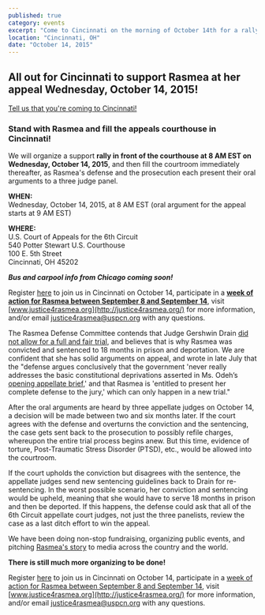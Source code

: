 ```yaml
---
published: true
category: events
excerpt: "Come to Cincinnati on the morning of October 14th for a rally in front of the courthouse and filling the courthouse afterwards as Rasmea's defense and the prosecution each present their oral arguments to a three judge panel."
location: "Cincinnati, OH"
date: "October 14, 2015"
---
```




## All out for Cincinnati to support Rasmea at her appeal Wednesday, October 14, 2015!

[Tell us that you're coming to Cincinnati!](https://docs.google.com/forms/d/1608nKSQe46T7-vK9w6ui_aAGhiH7mFxHCPLUQgqCxDQ/viewform?c=0&w=1)

### Stand with Rasmea and fill the appeals courthouse in Cincinnati!

We will organize a support **rally in front of the courthouse at 8 AM EST on Wednesday, October 14, 2015**, and then fill the courtroom immediately thereafter, as Rasmea's defense and the prosecution each present their oral arguments to a three judge panel.

**WHEN:**
<br>Wednesday, October 14, 2015, at 8 AM EST (oral argument for the appeal starts at 9 AM EST)

**WHERE:**
<br>U.S. Court of Appeals for the 6th Circuit
<br>540 Potter Stewart U.S. Courthouse
<br>100 E. 5th Street
<br>Cincinnati, OH 45202

**_Bus and carpool info from Chicago coming soon!_**

Register [here](https://docs.google.com/forms/d/1608nKSQe46T7-vK9w6ui_aAGhiH7mFxHCPLUQgqCxDQ/viewform?c=0&w=1) to join us in Cincinnati on October 14, participate in a **[week of action for Rasmea between September 8 and September 14](http://www.stopfbi.net/take-action/2015/8/19/week-justice-rasmea-september-8-14)**, visit [www.justice4rasmea.org](http://justice4rasmea.org/) for more information, and/or email [justice4rasmea@uspcn.org](mailto:justice4rasmea@uspcn.org) with any questions.

The Rasmea Defense Committee contends that Judge Gershwin Drain [did not allow for a full and fair trial](http://justice4rasmea.org/news/2014/11/10/rasmea-found-guilty/), and believes that is why Rasmea was convicted and sentenced to 18 months in prison and deportation. We are confident that she has solid arguments on appeal, and wrote in late July that the "defense argues conclusively that the government 'never really addresses the basic constitutional deprivations asserted in Ms. Odeh’s [opening appellate brief](http://www.stopfbi.net/sites/default/files/appellantbrief.pdf),' and that Rasmea is 'entitled to present her complete defense to the jury,' which can only happen in a new trial."

After the oral arguments are heard by three appellate judges on October 14, a decision will be made between two and six months later.  If the court agrees with the defense and overturns the conviction and the sentencing, the case gets sent back to the prosecution to possibly refile charges, whereupon the entire trial process begins anew.  But this time, evidence of torture, Post-Traumatic Stress Disorder (PTSD), etc., would be allowed into the courtroom.

If the court upholds the conviction but disagrees with the sentence, the appellate judges send new sentencing guidelines back to Drain for re-sentencing.  In the worst possible scenario, her conviction and sentencing would be upheld, meaning that she would have to serve 18 months in prison and then be deported.  If this happens, the defense could ask that all of the 6th Circuit appellate court judges, not just the three panelists, review the case as a last ditch effort to win the appeal.

We have been doing non-stop fundraising, organizing public events, and pitching [Rasmea's story](http://justice4rasmea.org/about/) to media across the country and the world.

**There is still much more organizing to be done!**

Register [here](https://docs.google.com/forms/d/1608nKSQe46T7-vK9w6ui_aAGhiH7mFxHCPLUQgqCxDQ/viewform?c=0&w=1) to join us in Cincinnati on October 14, participate in a [week of action for Rasmea between September 8 and September 14](http://www.stopfbi.net/take-action/2015/8/19/week-justice-rasmea-september-8-14), visit [www.justice4rasmea.org](http://justice4rasmea.org/) for more information, and/or email [justice4rasmea@uspcn.org](mailto:justice4rasmea@uspcn.org) with any questions.
